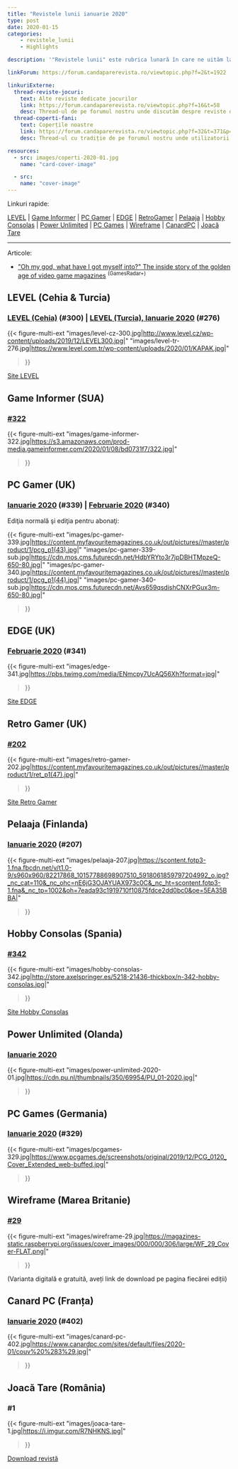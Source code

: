 ```yaml
---
title: "Revistele lunii ianuarie 2020"
type: post
date: 2020-01-15
categories:
    - revistele_lunii
    - Highlights

description: '"Revistele lunii" este rubrica lunară în care ne uităm la chioșcul virtual cu reviste de jocuri din lumea întreagă, cât încă mai există. Avem coperți, cu link către sursă.'

linkForum: https://forum.candaparerevista.ro/viewtopic.php?f=2&t=1922

linkuriExterne:
  thread-reviste-jocuri:
    text: Alte reviste dedicate jocurilor
    link: https://forum.candaparerevista.ro/viewtopic.php?f=16&t=58
    desc: Thread-ul de pe forumul nostru unde discutăm despre reviste de jocuri
  thread-coperti-fani:
    text: Coperțile noastre
    link: https://forum.candaparerevista.ro/viewtopic.php?f=32&t=371&p=7346
    desc: Thread-ul cu tradiție de pe forumul nostru unde utilizatorii își creează propriile coperți de reviste

resources:
  - src: images/coperti-2020-01.jpg
    name: "card-cover-image"

  - src:
    name: "cover-image"
---
```


Linkuri rapide:

[LEVEL](#level-cehia-turcia) | [Game Informer](#game-informer-sua) | [PC Gamer](#pc-gamer-uk) | [EDGE](#edge-uk) | [RetroGamer](#retro-gamer-uk) | [Pelaaja](#pelaaja-finlanda) | [Hobby Consolas](#hobby-consolas-spania) | [Power Unlimited](#power-unlimited-olanda) | [PC Games](#pc-games-germania) | [Wireframe](#wireframe-marea-britanie) | [CanardPC](#canard-pc-franța) | [Joacă Tare](#joacă-tare-românia)

---

Articole:

* ["Oh my god, what have I got myself into?" The inside story of the golden age of video game magazines](https://www.gamesradar.com/oh-my-god-what-have-i-got-myself-into-the-amazing-rollercoaster-story-of-the-golden-age-of-video-game-magazines/) <sup>(GamesRadar+)</sup>

## LEVEL (Cehia & Turcia)
### [LEVEL (Cehia)](http://www.level.cz/starsi-cisla/level-300/) (#300) | [LEVEL (Turcia), Ianuarie 2020](https://www.level.com.tr/haber/level-ocak-276-sayisi-bayilerde.html) (#276)
{{< figure-multi-ext
	"images/level-cz-300.jpg|http://www.level.cz/wp-content/uploads/2019/12/LEVEL300.jpg|"
	"images/level-tr-276.jpg|https://www.level.com.tr/wp-content/uploads/2020/01/KAPAK.jpg|"
>}}

[Site LEVEL](https://www.level.com.tr/ )

## Game Informer (SUA)
### [#322](https://www.gameinformer.com/cover-reveal/2020/01/08/cover-reveal-magic-legends)
{{< figure-multi-ext
	"images/game-informer-322.jpg|https://s3.amazonaws.com/prod-media.gameinformer.com/2020/01/08/bd0731f7/322.jpg|"
>}}

## PC Gamer (UK)
### [Ianuarie 2020](https://www.pcgamer.com/uk/pc-gamer-uk-january-issue-warframe/) (#339) | [Februarie 2020](https://www.pcgamer.com/uk/pc-gamer-uk-february-issue-games-of-the-decade/) (#340)
Ediţia normală şi ediţia pentru abonaţi:

{{< figure-multi-ext
	"images/pc-gamer-339.jpg|https://content.myfavouritemagazines.co.uk/out/pictures//master/product/1/pcg_p1(43).jpg|"
	"images/pc-gamer-339-sub.jpg|https://cdn.mos.cms.futurecdn.net/HdbYRYto3r7jpDBHTMpzeQ-650-80.jpg|"
	"images/pc-gamer-340.jpg|https://content.myfavouritemagazines.co.uk/out/pictures//master/product/1/pcg_p1(44).jpg|"
	"images/pc-gamer-340-sub.jpg|https://cdn.mos.cms.futurecdn.net/Avs659qsdishCNXrPGux3m-650-80.jpg|"
>}}

## EDGE (UK)
### [Februarie 2020](https://www.myfavouritemagazines.co.uk/gaming/edge-magazine-back-issues/edge-february-2020-issue-341/) (#341)
{{< figure-multi-ext
	"images/edge-341.jpg|https://pbs.twimg.com/media/ENmcpy7UcAQ56Xh?format=jpg|"
>}}

[Site EDGE](https://twitter.com/edgeonline)

## Retro Gamer (UK)
### [#202](https://www.myfavouritemagazines.co.uk/retro-gamer-print-back-issues/retro-gamer-issue-202/)
{{< figure-multi-ext
	"images/retro-gamer-202.jpg|https://content.myfavouritemagazines.co.uk/out/pictures//master/product/1/ret_p1(47).jpg|"
>}}

[Site Retro Gamer](https://www.retrogamer.net/)

## Pelaaja (Finlanda)
### [Ianuarie 2020](https://pelaaja.fi/lehdet/207-tammikuu-2020) (#207)
{{< figure-multi-ext
	"images/pelaaja-207.jpg|https://scontent.fotp3-1.fna.fbcdn.net/v/t1.0-9/s960x960/82217868_10157788698907510_5918061859797204992_o.jpg?_nc_cat=110&_nc_ohc=nE6jG3OJAYUAX973c0C&_nc_ht=scontent.fotp3-1.fna&_nc_tp=1002&oh=7eada93c1919710f10875fdce2dd0bc0&oe=5EA35BBA|"
>}}

## Hobby Consolas (Spania)
### [#342](http://store.axelspringer.es/n-342-hobby-consolas.html)
{{< figure-multi-ext
	"images/hobby-consolas-342.jpg|http://store.axelspringer.es/5218-21436-thickbox/n-342-hobby-consolas.jpg|"
>}}

[Site Hobby Consolas](https://www.hobbyconsolas.com/)

## Power Unlimited (Olanda)
### [Ianuarie 2020](https://www.pu.nl/magazine/edities/power-unlimited-2020-1)
{{< figure-multi-ext
	"images/power-unlimited-2020-01.jpg|https://cdn.pu.nl/thumbnails/350/69954/PU_01-2020.jpg|"
>}}

## PC Games (Germania)
### [Ianuarie 2020](https://www.pcgames.de/PC-Games-Brands-19921/News/01-20-Hits-2020-Verzoegerung-1340000/) (#329)
{{< figure-multi-ext
	"images/pcgames-329.jpg|https://www.pcgames.de/screenshots/original/2019/12/PCG_0120_Cover_Extended_web-buffed.jpg|"
>}}

## Wireframe (Marea Britanie)
### [#29](https://wireframe.raspberrypi.org/issues/29)
{{< figure-multi-ext
	"images/wireframe-29.jpg|https://magazines-static.raspberrypi.org/issues/cover_images/000/000/306/large/WF_29_Cover-FLAT.png|"
>}}

(Varianta digitală e gratuită, aveți link de download pe pagina fiecărei ediții)

## Canard PC (Franța)
### [Ianuarie 2020](https://www.canardpc.com/numero/402) (#402)

{{< figure-multi-ext
	"images/canard-pc-402.jpg|https://www.canardpc.com/sites/default/files/2020-01/couv%20%283%29.jpg|"
>}}

## Joacă Tare (România)
### #1

{{< figure-multi-ext
	"images/joaca-tare-1.jpg|https://i.imgur.com/R7NHKNS.jpg|"
>}}

[Download revistă](https://drive.google.com/file/d/1zRgJr8aLLYT6ciZUvPkn2jcgfjo1iLCN/view?usp=drivesdk/)